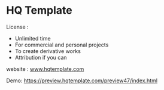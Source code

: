 # HQ Template

License :

- Unlimited time
- For commercial and personal projects
- To create derivative works
- Attribution if you can

website : www.hqtemplate.com

Demo: https://preview.hqtemplate.com/preview47/index.html

